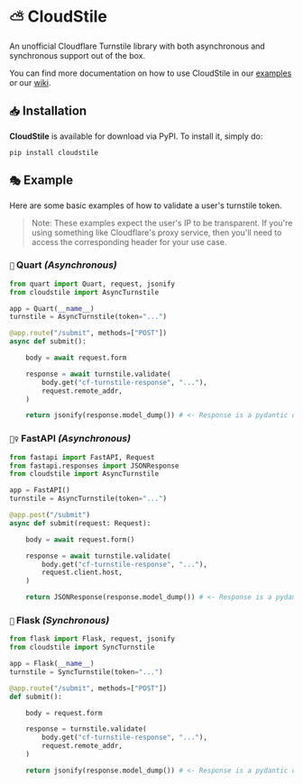 # `⛅` CloudStile
An unofficial Cloudflare Turnstile library with both asynchronous and synchronous support out of the box.

You can find more documentation on how to use CloudStile in our [examples](https://github.com/notaussie/cloudstile/tree/main/examples) or our [wiki](https://github.com/notaussie/cloudstile/wiki).

## `📥` Installation
**CloudStile** is available for download via PyPI. To install it, simply do:
```shell
pip install cloudstile
```

## `🎭` Example

Here are some basic examples of how to validate a user's turnstile token.

> Note: These examples expect the user's IP to be transparent. If you're using something like Cloudflare's proxy service, then you'll need to access the corresponding header for your use case.

### `🍷` Quart *(Asynchronous)*

```python
from quart import Quart, request, jsonify
from cloudstile import AsyncTurnstile

app = Quart(__name__)
turnstile = AsyncTurnstile(token="...")

@app.route("/submit", methods=["POST"])
async def submit():

    body = await request.form

    response = await turnstile.validate(
        body.get("cf-turnstile-response", "..."),
        request.remote_addr,
    )

    return jsonify(response.model_dump()) # <- Response is a pydantic object

```

### `🏃‍♀️` FastAPI *(Asynchronous)*

```python
from fastapi import FastAPI, Request
from fastapi.responses import JSONResponse
from cloudstile import AsyncTurnstile

app = FastAPI()
turnstile = AsyncTurnstile(token="...")

@app.post("/submit")
async def submit(request: Request):

    body = await request.form()

    response = await turnstile.validate(
        body.get("cf-turnstile-response", "..."),
        request.client.host,
    )

    return JSONResponse(response.model_dump()) # <- Response is a pydantic object

```


### `🦥` Flask *(Synchronous)*

```python
from flask import Flask, request, jsonify
from cloudstile import SyncTurnstile

app = Flask(__name__)
turnstile = SyncTurnstile(token="...")

@app.route("/submit", methods=["POST"])
def submit():

    body = request.form

    response = turnstile.validate(
        body.get("cf-turnstile-response", "..."),
        request.remote_addr,
    )

    return jsonify(response.model_dump()) # <- Response is a pydantic object

```